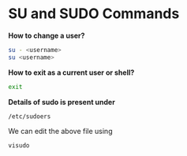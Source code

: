 # SU and SUDO Commands 

**How to change a user?**

```bash
su - <username>
su <username>
```

**How to exit as a current user or shell?**

```bash
exit
```

**Details of sudo is present under**

```bash
/etc/sudoers
```
We can edit the above file using

```bash
visudo
```
